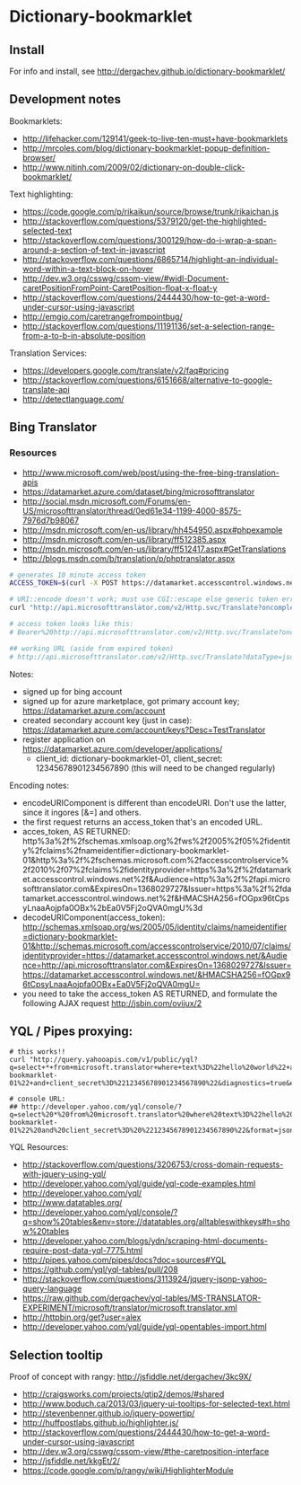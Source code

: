 # Dictionary-bookmarklet 

## Install

For info and install, see http://dergachev.github.io/dictionary-bookmarklet/

## Development notes

Bookmarklets:
* http://lifehacker.com/129141/geek-to-live-ten-must+have-bookmarklets
* http://mrcoles.com/blog/dictionary-bookmarklet-popup-definition-browser/
* http://www.nitinh.com/2009/02/dictionary-on-double-click-bookmarklet/

Text highlighting:
* https://code.google.com/p/rikaikun/source/browse/trunk/rikaichan.js
* http://stackoverflow.com/questions/5379120/get-the-highlighted-selected-text
* http://stackoverflow.com/questions/300129/how-do-i-wrap-a-span-around-a-section-of-text-in-javascript
* http://stackoverflow.com/questions/6865714/highlight-an-individual-word-within-a-text-block-on-hover
* http://dev.w3.org/csswg/cssom-view/#widl-Document-caretPositionFromPoint-CaretPosition-float-x-float-y
* http://stackoverflow.com/questions/2444430/how-to-get-a-word-under-cursor-using-javascript
* http://emgio.com/caretrangefrompointbug/
* http://stackoverflow.com/questions/11191136/set-a-selection-range-from-a-to-b-in-absolute-position

Translation Services:
* https://developers.google.com/translate/v2/faq#pricing
* http://stackoverflow.com/questions/6151668/alternative-to-google-translate-api
* http://detectlanguage.com/

## Bing Translator

### Resources

* http://www.microsoft.com/web/post/using-the-free-bing-translation-apis
* https://datamarket.azure.com/dataset/bing/microsofttranslator
* http://social.msdn.microsoft.com/Forums/en-US/microsofttranslator/thread/0ed61e34-1199-4000-8575-7976d7b98067
* http://msdn.microsoft.com/en-us/library/hh454950.aspx#phpexample
* http://msdn.microsoft.com/en-us/library/ff512385.aspx
* http://msdn.microsoft.com/en-us/library/ff512417.aspx#GetTranslations
* http://blogs.msdn.com/b/translation/p/phptranslator.aspx

```bash
# generates 10 minute access token
ACCESS_TOKEN=$(curl -X POST https://datamarket.accesscontrol.windows.net/v2/OAuth2-13 --data 'client_id=dictionary-bookmarklet-01&client_secret=12345678901234567890&grant_type=client_credentials&scope=http://api.microsofttranslator.com' | ruby -r json -e " puts JSON.parse(gets)['access_token'])")

# URI::encode doesn't work; must use CGI::escape else generic token error: "The Web Token must have a signature at the end."
curl "http://api.microsofttranslator.com/v2/Http.svc/Translate?oncomplete=ajaxTranslateCallback&text=comment&from=fr&to=en&appId="$(echo -n $ACCESS_TOKEN | ruby -r cgi -ne 'puts CGI::escape($_)')

# access token looks like this:
# Bearer%20http://api.microsofttranslator.com/v2/Http.svc/Translate?oncomplete=ajaxTranslateCallback&text=comment&from=fr&to=en&appId=Bearer+http%253a%252f%252fschemas.xmlsoap.org%252fws%252f2005%252f05%252fidentity%252fclaims%252fnameidentifier%3Ddictionary-bookmarklet-01%26http%253a%252f%252fschemas.microsoft.com%252faccesscontrolservice%252f2010%252f07%252fclaims%252fidentityprovider%3Dhttps%253a%252f%252fdatamarket.accesscontrol.windows.net%252f%26Audience%3Dhttp%253a%252f%252fapi.microsofttranslator.com%26ExpiresOn%3D1367996067%26Issuer%3Dhttps%253a%252f%252fdatamarket.accesscontrol.windows.net%252f%26HMACSHA256%3D%252bv5a2xxyfxG9%252bGX26LwKYXTUsRgNNcZfjJWoOmT77E4%253d

## working URL (aside from expired token)
# http://api.microsofttranslator.com/v2/Http.svc/Translate?dataType=jsonp&oncomplete=bob&text=comment&from=fr&to=en&appId=Bearer+http%253a%252f%252fschemas.xmlsoap.org%252fws%252f2005%252f05%252fidentity%252fclaims%252fnameidentifier%3Ddictionary-bookmarklet-01%26http%253a%252f%252fschemas.microsoft.com%252faccesscontrolservice%252f2010%252f07%252fclaims%252fidentityprovider%3Dhttps%253a%252f%252fdatamarket.accesscontrol.windows.net%252f%26Audience%3Dhttp%253a%252f%252fapi.microsofttranslator.com%26ExpiresOn%3D1367996067%26Issuer%3Dhttps%253a%252f%252fdatamarket.accesscontrol.windows.net%252f%26HMACSHA256%3D%252bv5a2xxyfxG9%252bGX26LwKYXTUsRgNNcZfjJWoOmT77E4%253d
```

Notes:

* signed up for bing account 
* signed up for azure marketplace, got primary account key; https://datamarket.azure.com/account
* created secondary account key (just in case):  https://datamarket.azure.com/account/keys?Desc=TestTranslator
* register application on https://datamarket.azure.com/developer/applications/
  - client_id: dictionary-bookmarklet-01, client_secret: 12345678901234567890 (this will need to be changed regularly)

Encoding notes:

* encodeURIComponent is different than encodeURI. Don't use the latter, since it ingores [&=] and others.
* the first request returns an access_token that's an encoded URL.
* acces_token, AS RETURNED: 
    http%3a%2f%2fschemas.xmlsoap.org%2fws%2f2005%2f05%2fidentity%2fclaims%2fnameidentifier=dictionary-bookmarklet-01&http%3a%2f%2fschemas.microsoft.com%2faccesscontrolservice%2f2010%2f07%2fclaims%2fidentityprovider=https%3a%2f%2fdatamarket.accesscontrol.windows.net%2f&Audience=http%3a%2f%2fapi.microsofttranslator.com&ExpiresOn=1368029727&Issuer=https%3a%2f%2fdatamarket.accesscontrol.windows.net%2f&HMACSHA256=fOGpx96tCpsyLnaaAojpfa0OBx%2bEa0V5Fj2oQVA0mgU%3d
* decodeURIComponent(access_token):
    http://schemas.xmlsoap.org/ws/2005/05/identity/claims/nameidentifier=dictionary-bookmarklet-01&http://schemas.microsoft.com/accesscontrolservice/2010/07/claims/identityprovider=https://datamarket.accesscontrol.windows.net/&Audience=http://api.microsofttranslator.com&ExpiresOn=1368029727&Issuer=https://datamarket.accesscontrol.windows.net/&HMACSHA256=fOGpx96tCpsyLnaaAojpfa0OBx+Ea0V5Fj2oQVA0mgU=
* you need to take the access_token AS RETURNED, and formulate the following AJAX request
    http://jsbin.com/ovijux/2

## YQL / Pipes proxying:

```
# this works!!
curl "http://query.yahooapis.com/v1/public/yql?q=select+*+from+microsoft.translator+where+text%3D%22hello%20world%22+and+client_id%3D%22dictionary-bookmarklet-01%22+and+client_secret%3D%2212345678901234567890%22&diagnostics=true&env=store%3A%2F%2Fdatatables.org%2Falltableswithkeys" 

# console URL: 
## http://developer.yahoo.com/yql/console/?q=select%20*%20from%20microsoft.translator%20where%20text%3D%22hello%20world%22%20and%20client_id%3D%22dictionary-bookmarklet-01%22%20and%20client_secret%3D%20%2212345678901234567890%22&format=json&env=store://datatables.org/alltableswithkeys
```

YQL Resources:

* http://stackoverflow.com/questions/3206753/cross-domain-requests-with-jquery-using-yql/
* http://developer.yahoo.com/yql/guide/yql-code-examples.html
* http://developer.yahoo.com/yql/
* http://www.datatables.org/
* http://developer.yahoo.com/yql/console/?q=show%20tables&env=store://datatables.org/alltableswithkeys#h=show%20tables
* http://developer.yahoo.com/blogs/ydn/scraping-html-documents-require-post-data-yql-7775.html
* http://pipes.yahoo.com/pipes/docs?doc=sources#YQL
* https://github.com/yql/yql-tables/pull/208
* http://stackoverflow.com/questions/3113924/jquery-jsonp-yahoo-query-language
* https://raw.github.com/dergachev/yql-tables/MS-TRANSLATOR-EXPERIMENT/microsoft/translator/microsoft.translator.xml
* http://httpbin.org/get?user=alex
* http://developer.yahoo.com/yql/guide/yql-opentables-import.html

## Selection tooltip

Proof of concept with rangy: http://jsfiddle.net/dergachev/3kc9X/

* http://craigsworks.com/projects/qtip2/demos/#shared
* http://www.boduch.ca/2013/03/jquery-ui-tooltips-for-selected-text.html
* http://stevenbenner.github.io/jquery-powertip/
* http://huffpostlabs.github.io/highlighter.js/
* http://stackoverflow.com/questions/2444430/how-to-get-a-word-under-cursor-using-javascript
* http://dev.w3.org/csswg/cssom-view/#the-caretposition-interface
* http://jsfiddle.net/kkgEt/2/
* https://code.google.com/p/rangy/wiki/HighlighterModule
